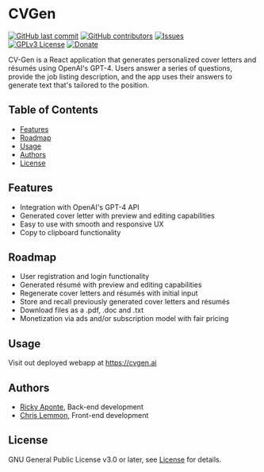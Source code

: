 # CVGen

[![GitHub last commit](https://img.shields.io/github/last-commit/Eaponte24/CV-Gen.svg?style=flat)](https://github.com/Eaponte24/CV-Gen/graphs/commit-activity)
[![GitHub contributors](https://img.shields.io/github/contributors/Eaponte24/CV-Gen.svg?style=flat)](https://github.com/Eaponte24/CV-Gen/graphs/contributors) 
[![Issues](https://img.shields.io/github/issues-raw/Eaponte24/CV-Gen.svg?maxAge=25000)](https://github.com/Eaponte24/CV-Gen/issues)  
[![GPLv3 License](https://img.shields.io/badge/License-GPL%20v3-yellow.svg)](https://github.com/Eaponte24/CV-Gen/blob/main/LICENSE)
[![Donate](https://img.shields.io/badge/$-support-ff69b4.svg?style=flat)](https://www.buymeacoffee.com/fr5drjnkq7M) 

CV-Gen is a React application that generates personalized cover letters and résumés using OpenAI's GPT-4. Users answer a series of questions, provide the job listing description, and the app uses their answers to generate text that's tailored to the position.

## Table of Contents

- [Features](#features)
- [Roadmap](#roadmap)
- [Usage](#usage)
- [Authors](#authors)
- [License](#license)

## Features

- Integration with OpenAI's GPT-4 API
- Generated cover letter with preview and editing capabilities
- Easy to use with smooth and responsive UX
- Copy to clipboard functionality

## Roadmap

- User registration and login functionality
- Generated résumé with preview and editing capabilities
- Regenerate cover letters and résumés with initial input
- Store and recall previously generated cover letters and résumés
- Download files as a .pdf, .doc and .txt
- Monetization via ads and/or subscription model with fair pricing

## Usage

Visit out deployed webapp at https://cvgen.ai

## Authors
- [Ricky Aponte](https://github.com/Eaponte24 "Ricky Aponte"), Back-end development
- [Chris Lemmon](https://github.com/theLemmonade "Chris Lemmon"), Front-end development

## License

GNU General Public License v3.0 or later, see [License](https://github.com/Eaponte24/CV-Gen/blob/main/LICENSE) for details.
